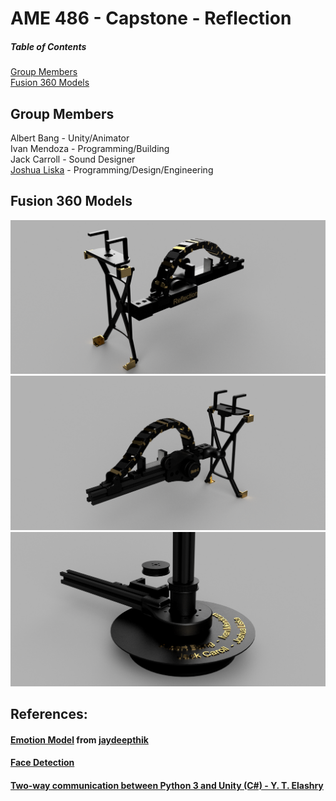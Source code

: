 # AME 486 - Capstone - Reflection

##### Table of Contents  
[Group Members](#Group-Members)  
[Fusion 360 Models](#Fusion-360-Models)  

## Group Members
Albert Bang - Unity/Animator  
Ivan Mendoza - Programming/Building  
Jack Carroll - Sound Designer  
[Joshua Liska](https://www.linkedin.com/in/joshua-liska-34a4b77b/) - Programming/Design/Engineering

## Fusion 360 Models
![alt text](https://github.com/jjliska/capstone/blob/main/Media/Reflections2v63.png)
![alt text](https://github.com/jjliska/capstone/blob/main/Media/Reflections2v63_1.png)
![alt text](https://github.com/jjliska/capstone/blob/main/Media/Reflections2v63_2.png)

## References:
#### [Emotion Model](https://drive.google.com/file/d/1192YC8mYKaCbCoACP8hTfr9PCMC2iN30/view?usp=sharing) from [jaydeepthik](https://github.com/jaydeepthik)
#### [Face Detection](https://realpython.com/face-detection-in-python-using-a-webcam/)
#### [Two-way communication between Python 3 and Unity (C#) - Y. T. Elashry](https://github.com/Siliconifier/Python-Unity-Socket-Communication.git)
